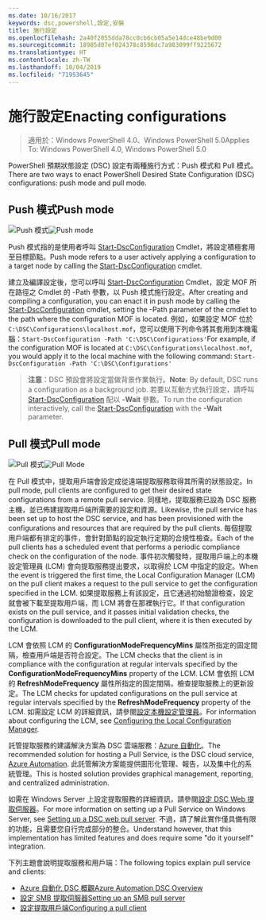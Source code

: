 ```yaml
---
ms.date: 10/16/2017
keywords: dsc,powershell,設定,安裝
title: 施行設定
ms.openlocfilehash: 2a40f2055dda78cc0cb6cb05a5e14dce48be9d00
ms.sourcegitcommit: 18985d07ef024378c8590dc7a983099ff9225672
ms.translationtype: HT
ms.contentlocale: zh-TW
ms.lasthandoff: 10/04/2019
ms.locfileid: "71953645"
---
```

# <a name="enacting-configurations"></a><span data-ttu-id="e9e73-103">施行設定</span><span class="sxs-lookup"><span data-stu-id="e9e73-103">Enacting configurations</span></span>

><span data-ttu-id="e9e73-104">適用於：Windows PowerShell 4.0、Windows PowerShell 5.0</span><span class="sxs-lookup"><span data-stu-id="e9e73-104">Applies To: Windows PowerShell 4.0, Windows PowerShell 5.0</span></span>

<span data-ttu-id="e9e73-105">PowerShell 預期狀態設定 (DSC) 設定有兩種施行方式：Push 模式和 Pull 模式。</span><span class="sxs-lookup"><span data-stu-id="e9e73-105">There are two ways to enact PowerShell Desired State Configuration (DSC) configurations: push mode and pull mode.</span></span>

## <a name="push-mode"></a><span data-ttu-id="e9e73-106">Push 模式</span><span class="sxs-lookup"><span data-stu-id="e9e73-106">Push mode</span></span>

<span data-ttu-id="e9e73-107">![Push 模式](../images/pushModel.png "Push 模式的運作方式")</span><span class="sxs-lookup"><span data-stu-id="e9e73-107">![Push mode](../images/pushModel.png "How push mode works")</span></span>

<span data-ttu-id="e9e73-108">Push 模式指的是使用者呼叫 [Start-DscConfiguration](/powershell/module/psdesiredstateconfiguration/start-dscconfiguration) Cmdlet，將設定積極套用至目標節點。</span><span class="sxs-lookup"><span data-stu-id="e9e73-108">Push mode refers to a user actively applying a configuration to a target node by calling the [Start-DscConfiguration](/powershell/module/psdesiredstateconfiguration/start-dscconfiguration) cmdlet.</span></span>

<span data-ttu-id="e9e73-109">建立及編譯設定後，您可以呼叫 [Start-DscConfiguration](/powershell/module/psdesiredstateconfiguration/start-dscconfiguration) Cmdlet，設定 MOF 所在路徑之 Cmdlet 的 -Path 參數，以 Push 模式施行設定。</span><span class="sxs-lookup"><span data-stu-id="e9e73-109">After creating and compiling a configuration, you can enact it in push mode by calling the [Start-DscConfiguration](/powershell/module/psdesiredstateconfiguration/start-dscconfiguration) cmdlet, setting the -Path parameter of the cmdlet to the path where the configuration MOF is located.</span></span>
<span data-ttu-id="e9e73-110">例如，如果設定 MOF 位於 `C:\DSC\Configurations\localhost.mof`，您可以使用下列命令將其套用到本機電腦：`Start-DscConfiguration -Path 'C:\DSC\Configurations'`</span><span class="sxs-lookup"><span data-stu-id="e9e73-110">For example, if the configuration MOF is located at `C:\DSC\Configurations\localhost.mof`, you would apply it to the local machine with the following command: `Start-DscConfiguration -Path 'C:\DSC\Configurations'`</span></span>

> <span data-ttu-id="e9e73-111">__注意__：DSC 預設會將設定當做背景作業執行。</span><span class="sxs-lookup"><span data-stu-id="e9e73-111">__Note__: By default, DSC runs a configuration as a background job.</span></span> <span data-ttu-id="e9e73-112">若要以互動方式執行設定，請呼叫 [Start-DscConfiguration](/powershell/module/psdesiredstateconfiguration/start-dscconfiguration) 配以 __-Wait__ 參數。</span><span class="sxs-lookup"><span data-stu-id="e9e73-112">To run the configuration interactively, call the [Start-DscConfiguration](/powershell/module/psdesiredstateconfiguration/start-dscconfiguration) with the __-Wait__ parameter.</span></span>

## <a name="pull-mode"></a><span data-ttu-id="e9e73-113">Pull 模式</span><span class="sxs-lookup"><span data-stu-id="e9e73-113">Pull mode</span></span>

<span data-ttu-id="e9e73-114">![Pull 模式](../images/pullModel.png "Pull 模式的運作方式")</span><span class="sxs-lookup"><span data-stu-id="e9e73-114">![Pull Mode](../images/pullModel.png "How pull mode works")</span></span>

<span data-ttu-id="e9e73-115">在 Pull 模式中，提取用戶端會設定成從遠端提取服務取得其所需的狀態設定。</span><span class="sxs-lookup"><span data-stu-id="e9e73-115">In pull mode, pull clients are configured to get their desired state configurations from a remote pull service.</span></span>
<span data-ttu-id="e9e73-116">同樣地，提取服務已設為 DSC 服務主機，並已佈建提取用戶端所需要的設定和資源。</span><span class="sxs-lookup"><span data-stu-id="e9e73-116">Likewise, the pull service has been set up to host the DSC service, and has been provisioned with the configurations and resources that are required by the pull clients.</span></span>
<span data-ttu-id="e9e73-117">每個提取用戶端都有排定的事件，會針對節點的設定執行定期的合規性檢查。</span><span class="sxs-lookup"><span data-stu-id="e9e73-117">Each of the pull clients has a scheduled event that performs a periodic compliance check on the configuration of the node.</span></span>
<span data-ttu-id="e9e73-118">事件初次觸發時，提取用戶端上的本機設定管理員 (LCM) 會向提取服務提出要求，以取得於 LCM 中指定的設定。</span><span class="sxs-lookup"><span data-stu-id="e9e73-118">When the event is triggered the first time, the Local Configuration Manager (LCM) on the pull client makes a request to the pull service to get the configuration specified in the LCM.</span></span>
<span data-ttu-id="e9e73-119">如果提取服務上有該設定，且它通過初始驗證檢查，設定就會被下載至提取用戶端，而 LCM 將會在那裡執行它。</span><span class="sxs-lookup"><span data-stu-id="e9e73-119">If that configuration exists on the pull service, and it passes initial validation checks, the configuration is downloaded to the pull client, where it is then executed by the LCM.</span></span>

<span data-ttu-id="e9e73-120">LCM 會依照 LCM 的 **ConfigurationModeFrequencyMins** 屬性所指定的固定間隔，檢查用戶端是否符合設定。</span><span class="sxs-lookup"><span data-stu-id="e9e73-120">The LCM checks that the client is in compliance with the configuration at regular intervals specified by the **ConfigurationModeFrequencyMins** property of the LCM.</span></span>
<span data-ttu-id="e9e73-121">LCM 會依照 LCM 的 **RefreshModeFrequency** 屬性所指定的固定間隔，檢查提取服務上的更新設定。</span><span class="sxs-lookup"><span data-stu-id="e9e73-121">The LCM checks for updated configurations on the pull service at regular intervals specified by the **RefreshModeFrequency** property of the LCM.</span></span>
<span data-ttu-id="e9e73-122">如需設定 LCM 的詳細資訊，請參閱[設定本機設定管理員](../managing-nodes/metaConfig.md)。</span><span class="sxs-lookup"><span data-stu-id="e9e73-122">For information about configuring the LCM, see [Configuring the Local Configuration Manager](../managing-nodes/metaConfig.md).</span></span>

<span data-ttu-id="e9e73-123">託管提取服務的建議解決方案為 DSC 雲端服務：[Azure 自動化](https://azure.microsoft.com/services/automation/)。</span><span class="sxs-lookup"><span data-stu-id="e9e73-123">The recommended solution for hosting a Pull Service, is the DSC cloud service, [Azure Automation](https://azure.microsoft.com/services/automation/).</span></span>
<span data-ttu-id="e9e73-124">此託管解決方案能提供圖形化管理、報告，以及集中化的系統管理。</span><span class="sxs-lookup"><span data-stu-id="e9e73-124">This is hosted solution provides graphical management, reporting, and centralized administration.</span></span>

<span data-ttu-id="e9e73-125">如需在 Windows Server 上設定提取服務的詳細資訊，請參閱[設定 DSC Web 提取伺服器](pullServer.md)。</span><span class="sxs-lookup"><span data-stu-id="e9e73-125">For more information on setting up a Pull Service on Windows Server, see [Setting up a DSC web pull server](pullServer.md).</span></span>
<span data-ttu-id="e9e73-126">不過，請了解此實作僅具備有限的功能，且需要您自行完成部分的整合。</span><span class="sxs-lookup"><span data-stu-id="e9e73-126">Understand however, that this implementation has limited features and does require some "do it yourself" integration.</span></span>

<span data-ttu-id="e9e73-127">下列主題會說明提取服務和用戶端：</span><span class="sxs-lookup"><span data-stu-id="e9e73-127">The following topics explain pull service and clients:</span></span>

- [<span data-ttu-id="e9e73-128">Azure 自動化 DSC 概觀</span><span class="sxs-lookup"><span data-stu-id="e9e73-128">Azure Automation DSC Overview</span></span>](https://docs.microsoft.com/azure/automation/automation-dsc-overview)
- [<span data-ttu-id="e9e73-129">設定 SMB 提取伺服器</span><span class="sxs-lookup"><span data-stu-id="e9e73-129">Setting up an SMB pull server</span></span>](pullServerSMB.md)
- [<span data-ttu-id="e9e73-130">設定提取用戶端</span><span class="sxs-lookup"><span data-stu-id="e9e73-130">Configuring a pull client</span></span>](pullClientConfigID.md)
